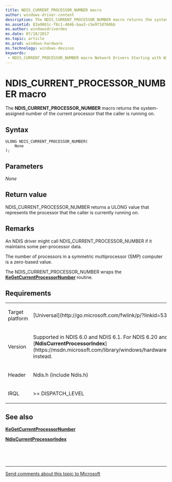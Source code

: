 ```yaml
---
title: NDIS_CURRENT_PROCESSOR_NUMBER macro
author: windows-driver-content
description: The NDIS_CURRENT_PROCESSOR_NUMBER macro returns the system-assigned number of the current processor that the caller is running on.
ms.assetid: 83a9861c-f8c1-404b-baa3-c5e9f3d760bb
ms.author: windowsdriverdev 
ms.date: 07/18/2017 
ms.topic: article 
ms.prod: windows-hardware 
ms.technology: windows-devices 
keywords:
 - NDIS_CURRENT_PROCESSOR_NUMBER macro Network Drivers Starting with Windows Vista
---
```


# NDIS\_CURRENT\_PROCESSOR\_NUMBER macro


The **NDIS\_CURRENT\_PROCESSOR\_NUMBER** macro returns the system-assigned number of the current processor that the caller is running on.

Syntax
------

```ManagedCPlusPlus
ULONG NDIS_CURRENT_PROCESSOR_NUMBER(
    None
);
```

Parameters
----------

*None*   

Return value
------------

NDIS\_CURRENT\_PROCESSOR\_NUMBER returns a ULONG value that represents the processor that the caller is currently running on.

Remarks
-------

An NDIS driver might call NDIS\_CURRENT\_PROCESSOR\_NUMBER if it maintains some per-processor data.

The number of processors in a symmetric multiprocessor (SMP) computer is a zero-based value.

The NDIS\_CURRENT\_PROCESSOR\_NUMBER wraps the [**KeGetCurrentProcessorNumber**](https://msdn.microsoft.com/library/windows/hardware/ff552063) routine.

Requirements
------------

<table>
<colgroup>
<col width="50%" />
<col width="50%" />
</colgroup>
<tbody>
<tr class="odd">
<td><p>Target platform</p></td>
<td>[Universal](http://go.microsoft.com/fwlink/p/?linkid=531356)</td>
</tr>
<tr class="even">
<td><p>Version</p></td>
<td><p>Supported in NDIS 6.0 and NDIS 6.1. For NDIS 6.20 and later, use [<strong>NdisCurrentProcessorIndex</strong>](https://msdn.microsoft.com/library/windows/hardware/ff561737) instead.</p></td>
</tr>
<tr class="odd">
<td><p>Header</p></td>
<td>Ndis.h (include Ndis.h)</td>
</tr>
<tr class="even">
<td><p>IRQL</p></td>
<td><p>&gt;= DISPATCH_LEVEL</p></td>
</tr>
</tbody>
</table>

## See also


[**KeGetCurrentProcessorNumber**](https://msdn.microsoft.com/library/windows/hardware/ff552063)

[**NdisCurrentProcessorIndex**](https://msdn.microsoft.com/library/windows/hardware/ff561737)

 

 


--------------------
[Send comments about this topic to Microsoft](mailto:wsddocfb@microsoft.com?subject=Documentation%20feedback%20%5Bnetvista\netvista%5D:%20NDIS_CURRENT_PROCESSOR_NUMBER%20macro%20%20RELEASE:%20%287/10/2017%29&body=%0A%0APRIVACY%20STATEMENT%0A%0AWe%20use%20your%20feedback%20to%20improve%20the%20documentation.%20We%20don't%20use%20your%20email%20address%20for%20any%20other%20purpose,%20and%20we'll%20remove%20your%20email%20address%20from%20our%20system%20after%20the%20issue%20that%20you're%20reporting%20is%20fixed.%20While%20we're%20working%20to%20fix%20this%20issue,%20we%20might%20send%20you%20an%20email%20message%20to%20ask%20for%20more%20info.%20Later,%20we%20might%20also%20send%20you%20an%20email%20message%20to%20let%20you%20know%20that%20we've%20addressed%20your%20feedback.%0A%0AFor%20more%20info%20about%20Microsoft's%20privacy%20policy,%20see%20http://privacy.microsoft.com/default.aspx. "Send comments about this topic to Microsoft")


